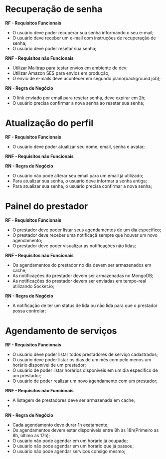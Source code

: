 # Recuperação de senha

**RF - Requisitos Funcionais**

- O usuário deve poder recuperar sua senha informando o seu e-mail;
- O usuário deve receber um e-mail com instruções de recuperação de senha;
- O usuário deve poder resetar sua senha;

**RNF - Requisitos não Funcionais**

- Utilizar Mailtrap para testar envios em ambiente de dev;
- Utilizar Amazon SES para envios em produção;
- O envio de e-mails deve acontecer em segundo plano(background job);

**RN - Regra de Negócio**

- O link enviado por email para resetar senha, deve expirar em 2h;
- O usuário precisa confirmar a nova senha ao resetar sua senha;

# Atualização do perfil

**RF - Requisitos Funcionais**

- O usuário deve poder atualizar seu nome, email, senha e avatar;

**RNF - Requisitos não Funcionais**

**RN - Regra de Negócio**

- O usuário não pode alterar seu email para um email já utilizado;
- Para atualizar sua senha, o usuário deve informar a senha antiga;
- Para atualizar sua senha, o usuário precisa confirmar a nova senha;


# Painel do prestador

**RF - Requisitos Funcionais**

- O prestador deve poder listar seus agendamentos de um dia específico;
- O prestador deve receber uma notificaçã sempre que houver um novo agendamento;
- O prestador deve poder visualizar as notificações não lidas;

**RNF - Requisitos não Funcionais**

- Os agendamentos do prestador no dia devem ser armazenados em cache;
- As notificações do prestador devem ser armazenadas no MongoDB;
- As notificações do prestador devem ser enviadas em tempo-real utilizando Socket.io;

**RN - Regra de Negócio**

- A notificação de ter um status de lida ou não lida para que o prestador possa controlar;

# Agendamento de serviços

**RF - Requisitos Funcionais**

- O usuário deve poder listar todos prestadores de serviço cadastrados;
- O usuário deve poder listar os dias de um mês com pelo menos um horário disponível de um prestador;
- O usuário de poder listar horários disponiveis em um dia especifico de um prestador;
- O usuário de poder realizar um novo agendamento com um prestador;

**RNF - Requisitos não Funcionais**

- A listagem de prestadores deve ser armazenada em cache;
-

**RN - Regra de Negócio**

- Cada agendamento deve durar 1h exatamente;
- Os agendamentos devem estar disponíveis entre 8h às 18h(Primeiro as 8h, último às 17h);
- O usuário não pode agendar em um horário já ocupado;
- O usuário não pode agendar em um horário que já passou;
- O usuário não pode agendar serviços consigo mesmo;
